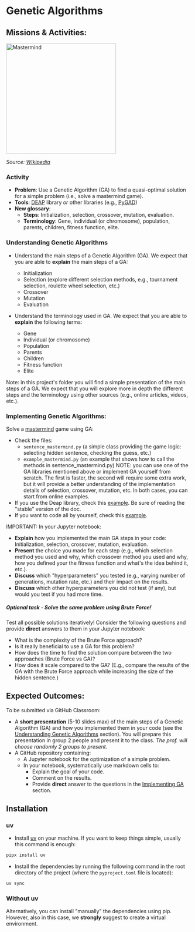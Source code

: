 # Genetic Algorithms

## Missions & Activities:

<img src="img\Mastermind.jpg" alt="Mastermind" width="300"/>

*Source: [Wikipedia](https://en.wikipedia.org/wiki/Mastermind_(board_game))*

### Activity
- **Problem**: Use a Genetic Algorithm (GA) to find a quasi-optimal solution for a simple problem (i.e., solve a mastermind game).
- **Tools**: [DEAP](https://deap.readthedocs.io/en/stable/index.html) library *or* other libraries (e.g., [PyGAD](https://pygad.readthedocs.io/en/latest/))
- **New glossary**:
  - **Steps**: Initialization, selection, crossover, mutation, evaluation.
  - **Terminology**: Gene, individual (or chromosome), population, parents, children, fitness function, elite.


### Understanding Genetic Algorithms
- Understand the main steps of a Genetic Algorithm (GA). We expect that you are able to **explain** the main steps of a GA:
  - Initialization
  - Selection (explore different selection methods, e.g., tournament selection, roulette wheel selection, etc.)
  - Crossover
  - Mutation
  - Evaluation

- Understand the terminology used in GA. We expect that you are able to **explain** the following terms:
  - Gene
  - Individual (or chromosome)
  - Population
  - Parents
  - Children
  - Fitness function
  - Elite

Note: in this project's folder you will find a simple presentation of the main steps of a GA. We expect that you will explore more in depth the different steps and the terminology using other sources (e.g., online articles, videos, etc.).


### Implementing Genetic Algorithms:

Solve a [mastermind](https://en.wikipedia.org/wiki/Mastermind_(board_game)) game using GA:
- Check the files: 
  - `sentence_mastermind.py` (a simple class providing the game logic: selecting hidden sentence, checking the guess, etc.)
  - `example_mastermind.py` (an example that shows how to call the methods in sentence_mastermind.py)
NOTE: you can use one of the GA libraries mentioned above or implement GA yourself from scratch. The first is faster, the second will require some extra work, but it will provide a better understanding of the implementation details of selection, crossover, mutation, etc. In both cases, you can start from online examples.
- If you use the Deap library, check this [example](https://deap.readthedocs.io/en/stable/examples/ga_onemax.html). Be sure of reading the "stable" version of the doc.
- If you want to code all by yourself, check this [example](https://machinelearningmastery.com/simple-genetic-algorithm-from-scratch-in-python/).

IMPORTANT: In your Jupyter notebook:
- **Explain** how you implemented the main GA steps in your code: Initialization, selection, crossover, mutation, evaluation.
- **Present** the choice you made for each step (e.g., which selection method you used and why, which crossover method you used and why, how you defined your the fitness function and what's the idea behind it, etc.).
- **Discuss** which "hyperparameters" you tested (e.g., varying number of generations, mutation rate, etc.) and their impact on the results.
- **Discuss** which other hyperparameters you did not test (if any), but would you test if you had more time.

##### Optional task - Solve the same problem using Brute Force! 
Test all possible solutions iteratively! 
Consider the following questions and provide **direct** answers to them in your Jupyter notebook:
- What is the complexity of the Brute Force approach?
- Is it really beneficial to use a GA for this problem?
- How does the time to find the solution compare between the two approaches (Brute Force vs GA)?
- How does it scale compared to the GA? (E.g., compare the results of the GA with the Brute Force approach while increasing the size of the hidden sentence.)

## Expected Outcomes:
To be submitted via GitHub Classroom:
- A **short presentation** (5-10 slides max) of the main steps of a Genetic Algorithm (GA) and how you implemented them in your code (see the [Understanding Genetic Algorithms](#understanding-genetic-algorithms) section). You will prepare this presentation in group 2 people and present it to the class. *The prof. will choose randomly 2 groups to present*.
- A GitHub repository containing:
  - A Jupyter notebook for the optimization of a simple problem.
  - In your notebook, systematically use markdown cells to:
    - Explain the goal of your code.
    - Comment on the results.
    - Provide **direct** answer to the questions in the [Implementing GA](#implementing-ga-provide-these-answers-in-the-jupyter-notebook) section.

## Installation
### uv
- Install [uv](https://docs.astral.sh/uv/getting-started/installation/) on your machine. If you want to keep things simple, usually this command is enough:

```bash
pipx install uv
```

- Install the dependencies by running the following command in the root directory of the project (where the `pyproject.toml` file is located):

```bash
uv sync
```
### Without uv
Alternatively, you can install "manually" the dependencies using pip. However, also in this case, we **strongly** suggest to create a virtual environment.

